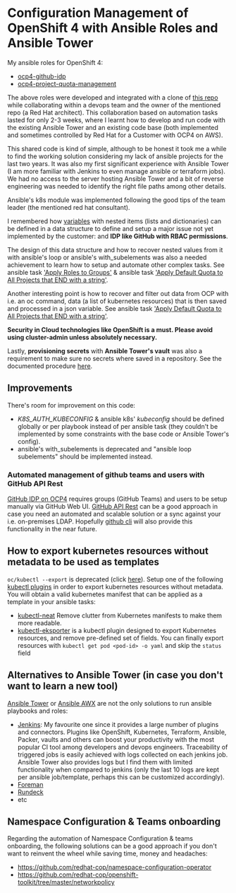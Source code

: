 # Configuration Management of OpenShift 4 with Ansible Roles and Ansible Tower
My ansible roles for OpenShift 4:
- [ocp4-github-idp](roles/ocp4-github-idp/README.md)
- [ocp4-project-quota-management](roles/ocp4-project-quota-management/README.md)

The above roles were developed and integrated with a clone of [this repo](https://github.com/rcarrata/ocp4-auto-install) while collaborating within a devops team and the owner of the mentioned repo (a Red Hat architect). This collaboration based on automation tasks lasted for only 2-3 weeks, where I learnt how to develop and run code with the existing Ansible Tower and an existing code base (both implemented and sometimes controlled by Red Hat for a Customer with OCP4 on AWS). 

This shared code is kind of simple, although to be honest it took me a while to find the working solution considering my lack of ansible projects for the last two years. It was also my first significant experience with Ansible Tower (I am more familiar with Jenkins to even manage ansible or terraform jobs). We had no access to the server hosting Ansible Tower and a bit of reverse engineering was needed to identify the right file paths among other details.

Ansible's k8s module was implemented following the good tips of the team leader (the mentioned red hat consultant).

I remembered how [variables](site.yml) with nested items (lists and dictionaries) can be defined in a data structure to define and setup a major issue not yet implemented by the customer: and **IDP like GitHub with RBAC permissions**. 

The design of this data structure and how to recover nested values from it with ansible's loop or ansible's with_subelements was also a needed achievement to learn how to setup and automate other complex tasks. See ansible task ['Apply Roles to Groups'](roles/ocp4-github-idp/tasks/rbac.yml) & ansible task ['Apply Default Quota to All Projects that END with a string'](roles/ocp4-project-quota-management/tasks/project-quota.yml).

Another interesting point is how to recover and filter out data from OCP with i.e. an oc command, data (a list of kubernetes resources) that is then saved and processed in a json variable. See ansible task ['Apply Default Quota to All Projects that END with a string'](roles/ocp4-project-quota-management/tasks/project-quota.yml).

**Security in Cloud technologies like OpenShift is a must. Please avoid using cluster-admin unless absolutely necessary.**

Lastly, **provisioning secrets** with **Ansible Tower's vault** was also a requirement to make sure no secrets where saved in a repository. See the documented procedure [here](roles/ocp4-github-idp/README.md).

## Improvements
There's room for improvement on this code: 
- *K8S_AUTH_KUBECONFIG* & ansible k8s' *kubeconfig* should be defined globally or per playbook instead of per ansible task (they couldn't be implemented by some constraints with the base code or Ansible Tower's config).
- ansible's with_subelements is deprecated and "ansible loop subelements" should be implemented instead.

### Automated management of github teams and users with GitHub API Rest
[GitHub IDP on OCP4](https://docs.openshift.com/container-platform/4.5/authentication/identity_providers/configuring-github-identity-provider.html) requires groups (GitHub Teams) and users to be setup manually via GitHub Web UI. [GitHub API Rest](https://docs.github.com/en/rest/reference/teams) can be a good approach in case you need an automated and scalable solution or a sync against your i.e. on-premises LDAP. Hopefully [github cli](https://cli.github.com/) will also provide this functionality in the near future.

## How to export kubernetes resources without metadata to be used as templates
```oc/kubectl --export``` is deprecated (click [here](https://stackoverflow.com/questions/43941772/get-yaml-for-deployed-kubernetes-services)). Setup one of the following [kubectl plugins](https://github.com/kubernetes-sigs/krew-index/blob/master/plugins.md) in order to export kubernetes resources without metadata. You will obtain a valid kubernetes manifest that can be applied as a template in your ansible tasks:
- [kubectl-neat](https://github.com/itaysk/kubectl-neat) Remove clutter from Kubernetes manifests to make them more readable.
- [kubectl-eksporter](https://github.com/Kyrremann/kubectl-eksporter) is a kubectl plugin designed to export Kubernetes resources, and remove pre-defined set of fields. You can finally export resources with `kubectl get pod <pod-id> -o yaml` and skip the `status` field

## Alternatives to Ansible Tower (in case you don't want to learn a new tool)
[Ansible Tower](https://www.ansible.com/products/tower) or [Ansible AWX](https://github.com/ansible/awx) are not the only solutions to run ansible playbooks and roles:
- [Jenkins](https://www.jenkins.io/): My favourite one since it provides a large number of plugins and connectors. Plugins like OpenShift, Kubernetes, Terraform, Ansible, Packer, vaults and others can boost your productivity with the most popular CI tool among developers and devops engineers. Traceability of triggered jobs is easily achieved with logs collected on each jenkins job. Ansible Tower also provides logs but I find them with limited functionality when compared to jenkins (only the last 10 logs are kept per ansible job/template, perhaps this can be customized accordingly).
- [Foreman](https://www.theforeman.org/)
- [Rundeck](https://www.rundeck.com/ansible)
- etc

## Namespace Configuration & Teams onboarding
Regarding the automation of Namespace Configuration & teams onboarding, the following solutions can be a good approach if you don't want to reinvent the wheel while saving time, money and headaches:
- https://github.com/redhat-cop/namespace-configuration-operator
- https://github.com/redhat-cop/openshift-toolkit/tree/master/networkpolicy

